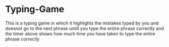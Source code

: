 # Typing-Game
This is a typing game in which it highlights the mistakes typed by you and doesnot go to the next phrase untill you type the entire phrase correctly and the timer above shows how much time you have taken to type the entire phrase correctly
